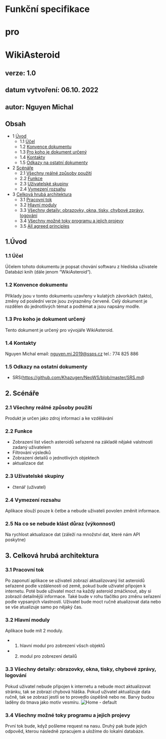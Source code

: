 # Funkční specifikace
# pro
# WikiAsteroid
## verze: 1.0
## datum vytvoření: 06.10. 2022
## autor: Nguyen Michal
## Obsah
* 1 [Úvod](#1úvod)
  * 1.1 [Účel](11-účel)
  * 1.2 [Konvence dokumentu](#12-konvence-dokumentu)
  * 1.3 [Pro koho je dokument určený](#13-pro-koho-je-dokument-určený)
  * 1.4 [Kontakty](#14-kontakty)
  * 1.5 [Odkazy na ostatní dokumenty](#15-odkazy-na-ostatní-dokumenty)
* 2 [Scénáře](#2-scénáře)
  * 2.1 [Všechny reálné způsoby použití](#21-všechny-reálné-způsoby-použití)
  * 2.2 [Funkce](#22-funkce)
  * 2.3 [Uživatelské skupiny](23-uživatelské-skupiny)
  * 2.4 [Vymezení rozsahu](#24-vymezení-rozsahu)
* 3 [Celková hrubá architektura](#3-celková-hrubá-architektura)
  * 3.1 [Pracovní tok](#31-pracovní-tok)
  * 3.2 [Hlavní moduly](32-hlavní-moduly)
  * 3.3 [Všechny detaily: obrazovky, okna, tisky, chybové zprávy, logování](#33-všechny-detaily-obrazovky-okna-tisky-chybové-zprávy-logování)
  * 3.4 [Všechny možné toky programu a jejich projevy](#34-all-possible-program-flows-and-their-manifestations)
  * 3.5 [All agreed principles](#34-všechny-možné-toky-programu-a-jejich-projevy)
## 1.Úvod
### 1.1 Účel
Účelem tohoto dokumentu je popsat chování softwaru z hlediska uživatele Databázi knih (dále jenom “WikiAsteroid“).
### 1.2 Konvence dokumentu
Příklady jsou v tomto dokumentu uzavřeny v kulatých závorkách (takto), změny od poslední verze jsou zvýrazněny červeně. Celý dokument je rozdělen do jednotlivých témat a podtémat a jsou napsány modře.
### 1.3 Pro koho je dokument určený
Tento dokument je určený pro vývojáře WikiAsteroid.  
### 1.4 Kontakty
Nguyen Michal
email: nguyen.mi.2019@ssps.cz
tel.: 774 825 886
### 1.5 Odkazy na ostatní dokumenty
- SRS(https://github.com/Khazugen/NeoWS/blob/master/SRS.md)
## 2. Scénáře
### 2.1 Všechny reálné způsoby použití
Produkt je určen jako zdroj informací a ke vzdělávání
### 2.2 Funkce
- Zobrazení list všech asteroidů seřazené na základě nějaké valstnosti zadaný uživatelem
- Filtrování výsledků
- Zobrazení detailů o jednotlivých objektech
- aktualizace dat
### 2.3 Uživatelské skupiny
- čtenář (uživatel)
### 2.4 Vymezení rozsahu
Aplikace slouží pouze k četbe a nebude uživateli povolen změnit informace.
### 2.5 Na co se nebude klást důraz (výkonnost)
Na rychlost aktualizace dat (záleží na množství dat, které nám API poskytne) 
## 3. Celková hrubá architektura
### 3.1 Pracovní tok
Po zaponutí aplikace se uživateli zobrazí aktualizovaný list asteroidů seřazené podle vzdálenosti od země, pokud bude uživatel připojen k internetu. Poté bude uživatel moct na každý asteroid zmáčknout, aby si zobrazil detailnější informace. Také bude v rohu tlačítko pro změnu seřazení podle vypsaných vlastností. Uživatel bude moct ručně atualizovat data nebo se vše atualizuje samo po nějaký čas.
### 3.2 Hlavní moduly
Aplikace bude mít 2 moduly. 
- 1. hlavní modul pro zobrezení všsch objektů
- 2. modul pro zobrezení detailů
### 3.3 Všechny detaily: obrazovky, okna, tisky, chybové zprávy, logování
Pokud uživatel nebude připojen k internetu a nebude moct aktualizovat stránku, tak se zobrazí chybová hláška.
Pokud uživatel aktualizuje data ručně, tak se zobrazí jestli se to provedlo úspěšně nebo ne.
Barvy budou laděny do tmava jako motiv vesmíru.
![Home - default](https://user-images.githubusercontent.com/91062219/195913635-3ce180ae-a747-4758-bf14-132194c22de6.png)
### 3.4 Všechny možné toky programu a jejich projevy
První tok bude, když pošleme request na nasu. Druhý pak bude jejich odpověd, kterou následně zpracujem a uložíme do lokalní databáze.



